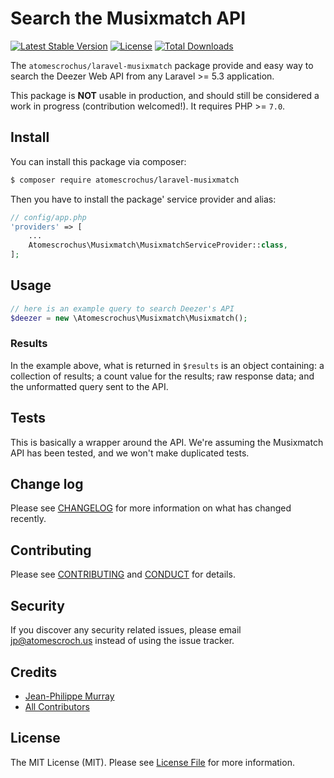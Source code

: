 # Search the Musixmatch API

[![Latest Stable Version](https://poser.pugx.org/atomescrochus/laravel-musixmatch/v/stable)](https://packagist.org/packages/atomescrochus/laravel-musixmatch)
[![License](https://poser.pugx.org/atomescrochus/laravel-musixmatch/license)](https://packagist.org/packages/atomescrochus/laravel-musixmatch)
[![Total Downloads](https://poser.pugx.org/atomescrochus/laravel-musixmatch/downloads)](https://packagist.org/packages/atomescrochus/laravel-musixmatch)

The `atomescrochus/laravel-musixmatch` package provide and easy way to search the Deezer Web API from any Laravel >= 5.3 application.

This package is **NOT** usable in production, and should still be considered a work in progress (contribution welcomed!). It requires PHP >= `7.0`.

## Install

You can install this package via composer:

``` bash
$ composer require atomescrochus/laravel-musixmatch
```

Then you have to install the package' service provider and alias:

```php
// config/app.php
'providers' => [
    ...
    Atomescrochus\Musixmatch\MusixmatchServiceProvider::class,
];
```

## Usage

``` php
// here is an example query to search Deezer's API
$deezer = new \Atomescrochus\Musixmatch\Musixmatch();
```

### Results
 
In the example above, what is returned in `$results` is an object containing: a collection of results; a count value for the results; raw response data; and the unformatted query sent to the API.

## Tests

This is basically a wrapper around the API. We're assuming the Musixmatch API has been tested, and we won't make duplicated tests.

## Change log

Please see [CHANGELOG](CHANGELOG.md) for more information on what has changed recently.

## Contributing

Please see [CONTRIBUTING](CONTRIBUTING.md) and [CONDUCT](CONDUCT.md) for details.

## Security

If you discover any security related issues, please email jp@atomescroch.us instead of using the issue tracker.

## Credits

- [Jean-Philippe Murray](https://github.com/jpmurray)
- [All Contributors](../../contributors)

## License

The MIT License (MIT). Please see [License File](LICENSE.md) for more information.
